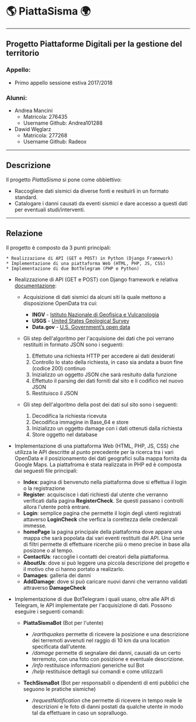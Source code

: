 # 🌎 PiattaSisma 🌍 #
-----------------------------------------------------

## Progetto Piattaforme Digitali per la gestione del territorio ##

### Appello: ###
* Primo appello sessione estiva 2017/2018

### Alunni: ###
* Andrea Mancini
  * Matricola: 276435
  * Username Github: Andrea101288
* Dawid Węglarz
  * Matricola: 277268
  * Username Github: Radeox

-----------------------------------------------------

## Descrizione ##

Il progetto _PiattaSisma_ si pone come obbiettivo:
* Raccogliere dati sismici da diverse fonti e resituirli in un formato standard.
* Catalogare i danni causati da eventi sismici e dare accesso a questi dati per eventuali studi/interventi.

-----------------------------------------------------

## Relazione ##

Il progetto è composto da 3 punti principali:

    * Realizzazione di API (GET e POST) in Python (Django Framework)
    * Implementazione di una piattaforma Web (HTML, PHP, JS, CSS)
    * Implementazione di due BotTelegram (PHP e Python)

* Realizzazione di API (GET e POST) con Django framework e relativa [documentazione](https://app.swaggerhub.com/apis/RadeAndry9588/PiattaSismaAPI/1.0.0-oas3):
    * Acquisizione di dati sismici da alcuni siti la quale mettono a disposizione OpenData tra cui:
      * **INGV** - [Istituto Nazionale di Geofisica e Vulcanologia](http://cnt.rm.ingv.it/)
      * **USGS** - [United States Geological Survey](https://earthquake.usgs.gov/)
      * **Data.gov** - [U.S. Government’s open data](https://www.data.gov/)

    * Gli step dell'algoritmo per l'acquisione dei dati che poi verrano restituiti in formato JSON sono i seguenti:
        1. Effettuto una richiesta HTTP per accedere ai dati desiderati
        2. Controllo lo stato della richiesta, in caso sia andata a buon fine (codice 200) continuo
        3. Inizializzo un oggetto JSON che sarà resituito dalla funzione
        4. Effettuto il parsing dei dati forniti dal sito e li codifico nel nuovo JSON
        5. Restituisco il JSON

    * Gli step dell'algoritmo della post dei dati sul sito sono i seguenti:
        1. Decodifica la richiesta ricevuta
        2. Decodifica immagine in Base_64 e store
        3. Inizializzo un oggetto damage con i dati ottenuti dalla richiesta
        4. Store oggetto nel database 

* Implementazione di una piattaforma Web (HTML, PHP, JS, CSS) che utilizza le API descritte al punto precedente per la ricerca tra i vari OpenData e il posizionamento dei dati geografici sulla mappa fornita da Google Maps. La piattafroma è stata realizzata in PHP ed è composta dai seguesti file principali:
    * **Index**: pagina di benvenuto nella piattaforma dove si effettua il login o la registrazione
    * **Register**: acquiscisce i dati richiesti dal utente che verranno verificati dalla pagina **RegisterCheck**. Se questi passano i controlli allora l'utente potrà entrare.
    * **Login**: semplice pagina che permette il login degli utenti registrati attaverso **LoginCheck** che verfica la corettezza delle credenzali immesse.
    * **homePage** la pagina principale della piattaforma dove appare una mappa che sarà popolata dai vari eventi restituiti dal API. Una serie di filtri permette di effettuare ricerche più o meno precise in base alla posizone o al tempo.
    * **ContactUs**: raccoglie i contatti dei creatori della piattaforma.
    * **AboutUs**: dove si può leggere una piccola descrizione del progetto e il motivo che ci hanno portato a realizarlo.
    * **Damages**: galleria dei danni  
    * **AddDamage**: dove si può caricare nuovi danni che verranno validati attraverso **DamageCheck**

* Implementazione di due BotTelegram i quali usano, oltre alle API di Telegram, le API implementate per l'acquisizione di dati. Possono eseguire i seguenti comandi:

  * **PiattaSismaBot** (Bot per l'utente)
    * _/earthquakes_ permette di ricevere la posizione e una descrizione dei terremoti avvenuti nel raggio di 10 km da una location specificata dall'utente.
    * _/damage_ permette di segnalare dei danni, causati da un certo terremoto, con una foto con posizione e eventuale descrizione.
    * _/info_ restituisce informazioni generiche sul Bot
    * _/help_ restituisce dettagli sui comandi e come utilizzarli

  * **TechSismaBot** (Bot per responsabili o dipendenti di enti pubblici che seguono le pratiche sismiche)
    * _/requestNotification_ che permette di ricevere in tempo reale le descrizioni e le foto di danni postati da qualche utente in modo tal da effettuare in caso un sopralluogo.
   
